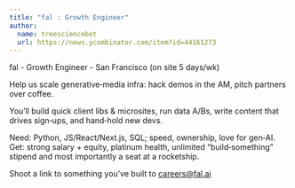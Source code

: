 ```yaml
---
title: "fal : Growth Engineer"
author:
  name: treesciencebot
  url: https://news.ycombinator.com/item?id=44161273
---
```


<JobNavigation />

fal - Growth Engineer - San Francisco (on site 5 days&#x2F;wk)

Help us scale generative‑media infra: hack demos in the AM, pitch partners over coffee.

You’ll build quick client libs &amp; microsites, run data A&#x2F;Bs, write content that drives sign‑ups, and hand‑hold new devs.

Need: Python, JS&#x2F;React&#x2F;Next.js, SQL; speed, ownership, love for gen‑AI.
Get: strong salary + equity, platinum health, unlimited “build‑something” stipend and most importantly a seat at a rocketship.

Shoot a link to something you’ve built to careers@fal.ai
<JobApplication />
